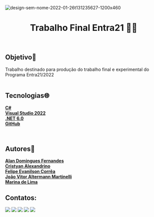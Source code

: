 ![design-sem-nome-2022-01-26t131235627-1200x460](https://user-images.githubusercontent.com/105084941/172011940-4cdc7594-5d71-4823-95c6-1d3cec75fe7e.png)
<h1> <div align="center">
 Trabalho Final Entra21 👨‍💻
</></h1>

<br>
<h2> Objetivo🎯 </h2>
<div align="left">
Trabalho destinado para produção do trabalho final e experimental do Programa Entra21/2022
</>
<br>
<br>

<h2> Tecnologias🌐</h2>
<div align="left">

 <b>[C#]()</b>
 <br>
 <b>[Visual Studio 2022](https://visualstudio.microsoft.com/pt-br/downloads)</b>
 <br>
 <b>[.NET 6.0](https://dotnet.microsoft.com/en-us/download)</b>
 <br>
 <b>[GitHub](https://github.com/)</b>
 
 <br>
 
 <h2>Autores👥</h2>

 <b>[Alan Domingues Fernandes](https://github.com/AlanDominguesFernandes28)</b>
 <br>
 <b>[Cristyan Alexandrino](https://github.com/CristyanAlexandrino)</b>
 <br>
 <b>[Felipe Evanilson Corrêa](https://github.com/FelipeECorrea)</b>
 <br>
 <b>[João Vitor Altermann Martinelli](https://github.com/joaomarti755)</b>
 <br>
 <b>[Marina de Lima](https://github.com/marinalima2)</b>


<h2> Contatos: </h2>

<div>
<a href="https://www.linkedin.com/in/alan-domingues-63b677219" target="_blank"><img src="https://img.shields.io/badge/-LinkedIn-%230077B5?style=for-the-badge&logo=linkedin&logoColor=white" target="_blank"></a>
<a href="https://www.linkedin.com/in/cristyanalexandrino/" target="_blank"><img src="https://img.shields.io/badge/-LinkedIn-%230077B5?style=for-the-badge&logo=linkedin&logoColor=white" target="_blank"></a>
<a href="https://www.linkedin.com/in/felipeecorrea" target="_blank"><img src="https://img.shields.io/badge/-LinkedIn-%230077B5?style=for-the-badge&logo=linkedin&logoColor=white" target="_blank"></a>
<a href="https://www.linkedin.com/in/jo%C3%A3o-vitor-altermann-martinelli/" target="_blank"><img src="https://img.shields.io/badge/-LinkedIn-%230077B5?style=for-the-badge&logo=linkedin&logoColor=white" target="_blank"></a>
<a href="https://www.linkedin.com/in/marina-de-lima" target="_blank"><img src="https://img.shields.io/badge/-LinkedIn-%230077B5?style=for-the-badge&logo=linkedin&logoColor=white" target="_blank"></a>
<div>

